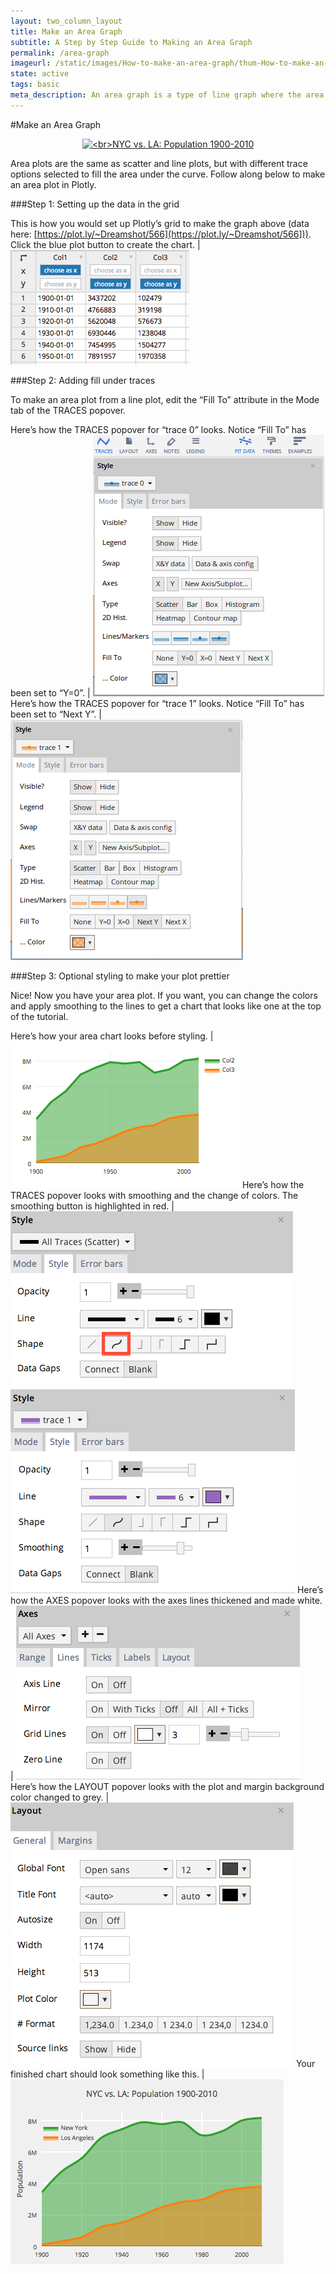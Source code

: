 ```yaml
---
layout: two_column_layout
title: Make an Area Graph
subtitle: A Step by Step Guide to Making an Area Graph
permalink: /area-graph
imageurl: /static/images/How-to-make-an-area-graph/thum-How-to-make-an-area-graph.png
state: active
tags: basic
meta_description: An area graph is a type of line graph where the area between the lines and the x-axis is filled with color or texture. In this step-by-step tutorial, learn to make a area graph online.
---
```


#Make an Area Graph

<div>
    <a href="https://plot.ly/~Dreamshot/564/" target="_blank" title="&lt;br&gt;NYC vs. LA: Population 1900-2010" style="display: block; text-align: center;"><img src="https://plot.ly/~Dreamshot/564.png" alt="&lt;br&gt;NYC vs. LA: Population 1900-2010" style="max-width: 100%;width: 800px;"  width="800" onerror="this.onerror=null;this.src='https://plot.ly/404.png';" /></a>
    <script data-plotly="Dreamshot:564" src="https://plot.ly/embed.js" async></script>
</div>


Area plots are the same as scatter and line plots, but with different trace options selected to fill the area under the curve. Follow along below to make an area plot in Plotly.

###Step 1: Setting up the data in the grid


This is how you would set up Plotly’s grid to make the graph above (data here: [https://plot.ly/~Dreamshot/566](https://plot.ly/~Dreamshot/566])). Click the blue plot button to create the chart. | ![How to make an area chart](/static/images/How-to-make-an-area-graph/image10.png)

###Step 2: Adding fill under traces

To make an area plot from a line plot, edit the “Fill To” attribute in the Mode tab of the TRACES popover.

Here’s how the TRACES popover for “trace 0” looks. Notice “Fill To” has been set to “Y=0”. | ![How to make an area chart online](/static/images/How-to-make-an-area-graph/image09.png)
Here’s how the TRACES popover for “trace 1” looks. Notice “Fill To” has been set to “Next Y”. | ![How to make an area chart online](/static/images/How-to-make-an-area-graph/image04.png)

###Step 3: Optional styling to make your plot prettier

Nice! Now you have your area plot. If you want, you can change the colors and apply smoothing to the lines to get a chart that looks like one at the top of the tutorial.

Here’s how your area chart looks before styling. | ![How to make an area chart online](/static/images/How-to-make-an-area-graph/image00.png)
Here’s how the TRACES popover looks with smoothing and the change of colors. The smoothing button is highlighted in red. | ![How to make an area chart online](/static/images/How-to-make-an-area-graph/image06.png) ![How to make an area chart online](/static/images/How-to-make-an-area-graph/image02.png)
Here’s how the AXES popover looks with the axes lines thickened and made white. | ![How to make an area chart online](/static/images/How-to-make-an-area-graph/image07.png)
Here’s how the LAYOUT popover looks with the plot and margin background color changed to grey. |![Ĥow to make an area chart online](/static/images/How-to-make-an-area-graph/image03.png)
Your finished chart should look something like this. | ![How to make an area chart online](/static/images/How-to-make-an-area-graph/image01.png)
